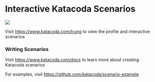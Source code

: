 # Interactive Katacoda Scenarios

[![](http://shields.katacoda.com/katacoda/trung/count.svg)](https://www.katacoda.com/trung "Get your profile on Katacoda.com")

Visit https://www.katacoda.com/trung to view the profile and interactive scenarios

### Writing Scenarios
Visit https://www.katacoda.com/docs to learn more about creating Katacoda scenarios

For examples, visit https://github.com/katacoda/scenario-example
